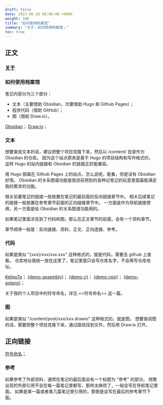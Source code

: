```yaml
---
draft: false
date: 2023-06-28 08:00:00 +0800
weight: 100
title: "如何使用档案馆"
summary: "关于；如何使用档案馆；"
toc: true
---
```


## 正文

### [关于](/about)

### 如何使用档案馆

笔记内容分为三个部分：

- 文本（主要借助 Obsidian，次要借助 Hugo 和 Github Pages）；
- 程序代码（借助 GitHub）；
- 图（借助 Draw.io）。

[Obsidian](https://obsidian.md/)；
[Draw.io](https://www.drawio.com/)；

### 文本

想要查阅文本的话，建议把整个项目克隆下来，然后以 /content/ 目录作为 Obsidian 的仓库。
因为这个站点原来是基于 Hugo 的项目结构和写作格式的，
这样 Hugo 的站内链接和 Obsidian 的链接正好能兼容。

用 Hugo 部属在 Github Pages 上的站点，怎么说呢，能看，但是没有 Obsidian 好用。
Obsidian 的关系图谱功能是我目前用到的各种记笔记的玩意里面最能满足我的需求的功能。

相关前置笔记的链接一般放置在笔记的最前面的反向链接章节中。
相关后续笔记的链接一般放置在参考章节前面的正向链接章节中。
一方面是作为导航链接使用，另一方面是给 Obsidian 的关系图谱功能用的。

如果笔记里面涉及到了代码和图，那么在正文章节的前面，会有一个资料章节。

章节顺序一般是：反向链接、资料、正文、正向连接、参考。

### 代码

如果是类似 "{xxx}/xxx/xxx.xxx" 这种格式的，就是代码，需要去 github 上查看。
仓库地址我统一放在这里了，笔记里面只会写仓库名字，不会再写仓库地址。

[KelipuTe](https://github.com/KelipuTe)；
[{demo-assembly}](https://github.com/KelipuTe/demo-assembly)；
[{demo-c}](https://github.com/KelipuTe/demo-c)；
[{demo-cpp}](https://github.com/KelipuTe/demo-cpp)；
[{demo-golang}](https://github.com/KelipuTe/demo-golang)；

关于我的个人项目中的符号命名，详见 <<符号命名>> 这一篇。

### 图

如果是类似 "/content/post/xxx/xxx.drawio" 这种格式的，就是图。
想要查阅图的话，需要把整个项目克隆下来，通过路径找到文件，然后用 Draw.io 打开。

## 正向链接

[符号命名](/post/computer-science/programming-language/符号命名)；

### 参考

如果参考了外部资料，通常在笔记的最后面会有一个标题为 "参考" 的部分。
频繁出现的外部引用不会在每一篇笔记里都写，那样太麻烦了，一般会写在导航笔记里面。
如果是某一篇或者某几篇笔记里引用的，那倒是会写在最后的参考章节下面。

